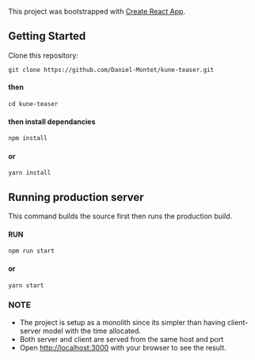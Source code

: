 This project was bootstrapped with [Create React App](https://github.com/facebook/create-react-app).


## Getting Started

Clone this repository:
```
git clone https://github.com/Daniel-Montet/kune-teaser.git
```
#### then
```
cd kune-teaser
```
#### then install dependancies
```bash
npm install
```
#### or
```
yarn install
```

## Running production server
This command builds the source first then runs the production build.
#### RUN
```
npm run start
````
#### or

```
yarn start
```
### NOTE
- The project is setup as a monolith since its simpler than having client-server model with the time allocated.
- Both server and client are served from the same host and port
- Open [http://localhost:3000](http://localhost:3000) with your browser to see the result.
